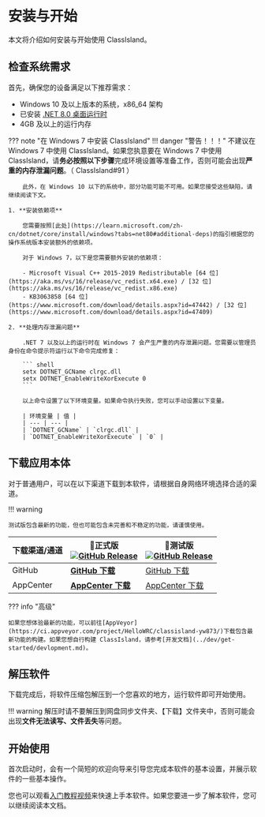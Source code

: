 # 安装与开始

本文将介绍如何安装与开始使用 ClassIsland。

## 检查系统需求

首先，确保您的设备满足以下推荐需求：

- Windows 10 及以上版本的系统，x86_64 架构
- 已安装 [.NET 8.0 桌面运行时](https://dotnet.microsoft.com/zh-cn/download/dotnet/thank-you/runtime-desktop-8.0.1-windows-x64-installer)
- 4GB 及以上的运行内存

??? note "在 Windows 7 中安装 ClassIsland"
    !!! danger "警告！！！"
        不建议在 Windows 7 中使用 ClassIsland。如果您执意要在 Windows 7 中使用 ClassIsland，请**务必按照以下步骤**完成环境设置等准备工作，否则可能会出现**严重的内存泄漏问题**。（ ClassIsland#91 ）

        此外，在 Windows 10 以下的系统中，部分功能可能不可用。如果您接受这些缺陷，请继续阅读下文。

    1. **安装依赖项**

        您需要按照[此处](https://learn.microsoft.com/zh-cn/dotnet/core/install/windows?tabs=net80#additional-deps)的指引根据您的操作系统版本安装额外的依赖项。

        对于 Windows 7，以下是您需要额外安装的依赖项：

        - Microsoft Visual C++ 2015-2019 Redistributable [64 位](https://aka.ms/vs/16/release/vc_redist.x64.exe) / [32 位](https://aka.ms/vs/16/release/vc_redist.x86.exe)
        - KB3063858 [64 位](https://www.microsoft.com/download/details.aspx?id=47442) / [32 位](https://www.microsoft.com/download/details.aspx?id=47409)

    2. **处理内存泄漏问题**

        .NET 7 以及以上的运行时在 Windows 7 会产生严重的内存泄漏问题。您需要以管理员身份在命令提示符运行以下命令完成修复：

        ``` shell
        setx DOTNET_GCName clrgc.dll
        setx DOTNET_EnableWriteXorExecute 0
        ```

        以上命令设置了以下环境变量。如果命令执行失败，您可以手动设置以下变量。

        | 环境变量 | 值 |
        | --- | --- |
        | `DOTNET_GCName` | `clrgc.dll` |
        | `DOTNET_EnableWriteXorExecute` | `0` |

## 下载应用本体

对于普通用户，可以在以下渠道下载到本软件，请根据自身网络环境选择合适的渠道。

!!! warning

    测试版包含最新的功能，但也可能包含未完善和不稳定的功能，请谨慎使用。

| 下载渠道/通道 | **🚀正式版** <br/>[![GitHub Release](https://img.shields.io/github/v/release/HelloWRC/ClassIsland?style=flat-square&logo=GitHub&color=%233fb950)](https://github.com/HelloWRC/ClassIsland/releases/latest)  | 🚧测试版<br/>[![GitHub Release](https://img.shields.io/github/v/release/HelloWRC/ClassIsland?include_prereleases&style=flat-square&logo=GitHub&label=BETA)](https://github.com/HelloWRC/ClassIsland/releases/) |
| -- | -- | -- |
| GitHub | [**GitHub 下载**](https://github.com/HelloWRC/ClassIsland/releases/latest) | [GitHub 下载](https://github.com/HelloWRC/ClassIsland/releases) |
| AppCenter | [**AppCenter 下载**](https://install.appcenter.ms/users/hellowrc/apps/classisland/distribution_groups/public/releases/latest) | [AppCenter 下载](https://install.appcenter.ms/users/hellowrc/apps/classisland/distribution_groups/publicbeta/releases/latest) |

??? info "高级"

    如果您想体验最新的功能，可以前往[AppVeyor](https://ci.appveyor.com/project/HelloWRC/classisland-yw873/)下载包含最新功能的构建。如果您想自行构建 ClassIsland，请参考[开发文档](../dev/get-started/devlopment.md)。

## 解压软件

下载完成后，将软件压缩包解压到一个您喜欢的地方，运行软件即可开始使用。

!!! warning
    解压时请不要解压到网盘同步文件夹、【下载】文件夹中，否则可能会出现**文件无法读写、文件丢失**等问题。

## 开始使用

首次启动时，会有一个简短的欢迎向导来引导您完成本软件的基本设置，并展示软件的一些基本操作。

您也可以观看[入门教程视频](https://www.bilibili.com/video/BV1fA4m1A7uZ/)来快速上手本软件。如果您要进一步了解本软件，您可以继续阅读本文档。
